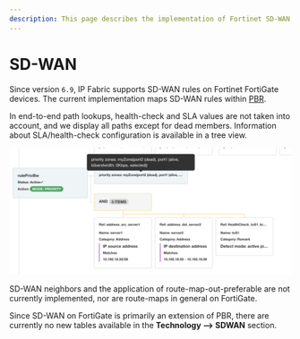 ```yaml
---
description: This page describes the implementation of Fortinet SD-WAN and known issues with it.
---
```


# SD-WAN

Since version `6.9`, IP Fabric supports SD-WAN rules on Fortinet FortiGate
devices. The current implementation maps SD-WAN rules within
[PBR](../../../../IP_Fabric_GUI/technology_tables/routing.md#policy-based-routing).

In end-to-end path lookups, health-check and SLA values are not taken into
account, and we display all paths except for dead members. Information about
SLA/health-check configuration is available in a tree view.

 ![Tree view SD-WAN rule](fg_sdwan_treeview.png)

SD-WAN neighbors and the application of route-map-out-preferable are not
currently implemented, nor are route-maps in general on FortiGate.

Since SD-WAN on FortiGate is primarily an extension of PBR, there are currently
no new tables available in the **Technology --> SDWAN** section.

